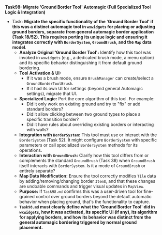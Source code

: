 **Task98: Migrate 'Ground Border Tool' Automagic (Full Specialized Tool Logic & Integration)**
- Task: **Migrate the specific functionality of the 'Ground Border Tool' if this was a distinct automagic tool in `wxwidgets` for placing or adjusting ground borders, separate from general automagic border application (Task 18/52). This requires porting its unique logic and ensuring it integrates correctly with `BorderSystem`, `GroundBrush`, and the `Map` data model.**
    - **Analyze Original 'Ground Border Tool':** Identify how this tool was invoked in `wxwidgets` (e.g., a dedicated brush mode, a menu option) and its specific behavior distinguishing it from default ground bordering.
    - **Tool Activation & UI:**
        -   If it was a brush mode, ensure `BrushManager` can create/select a `GroundBorderToolBrush`.
        -   If it had its own UI for settings (beyond general Automagic settings), migrate that UI.
    - **Specialized Logic:** Port the core algorithm of this tool. For example:
        -   Did it only work on existing ground and try to "fix" or add standard borders?
        -   Did it allow clicking between two ground types to place a specific transition border?
        -   Did it have rules about overriding existing borders or interacting with walls?
    - **Integration with `BorderSystem`:** This tool must use or interact with the `BorderSystem` (Task 52). It might configure `BorderSystem` with specific parameters or call specialized `BorderSystem` methods for its operations.
    - **Interaction with `GroundBrush`:** Clarify how this tool differs from or complements the standard `GroundBrush` (Task 38) when `GroundBrush` itself interacts with `BorderSystem`. Is it a mode of `GroundBrush` or entirely separate?
    - **Map Data Modification:** Ensure the tool correctly modifies `Tile` data by adding/removing/changing border `Item`s, and that these changes are undoable commands and trigger visual updates in `MapView`.
    - **Purpose:** If `Task98.md` confirms this was a user-driven tool for fine-grained control over ground borders beyond the default automatic behavior when placing ground, that's the functionality to capture.
    - **`Task98.md` must clearly define what the 'Ground Border Tool' did in `wxwidgets`, how it was activated, its specific UI (if any), its algorithm for applying borders, and how its behavior was distinct from the general automagic bordering triggered by normal ground placement.**
